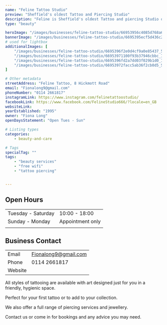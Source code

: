 ```yaml
---
name: "Feline Tattoo Studio"
preview: "Sheffield's oldest Tattoo and Piercing Studio"
description: "Feline is Sheffield's oldest Tattoo and piercing Studio open in 1995 by Fiona Long, an international award winning tattoo artist. Feline offers all styles of tattooing alongside head and body piercings."
type: "beauty"

heroImage: "/images/businesses/feline-tattoo-studio/66953956c4085d768a65fb4e_IMG_4789---Fiona-Long.jpeg"
bannerImage: "/images/businesses/feline-tattoo-studio/6695395ecf5d436c2f3a2aa4_IMG_3769---Fiona-Long.jpeg"
# used for lightbox
additionalImages: [
    "/images/businesses/feline-tattoo-studio/6695396f2e0d4cf9a0e85437_57C35366-39F2-4B69-BD89-3DBAD015C498---Fiona-Long.jpeg",
    "/images/businesses/feline-tattoo-studio/66953971100f93b37946cbbc_IMG_5371---Fiona-Long.jpeg",
    "/images/businesses/feline-tattoo-studio/6695396fd2a7dd03f029b1d0_IMG_5452---Fiona-Long.jpeg",
    "/images/businesses/feline-tattoo-studio/66953972facc5ab36f2cb0d5_Screenshot-2024-07-15-at-15.34.25.png"
]

# Other metadata
streetAddress: "Feline Tattoo, 8 Hickmott Road"
email: "Fionalong9@gmail.com"
phoneNumber: "0114 2661817"
instagramLink: https://www.instagram.com/felinetattoostudio/
facebookLink: https://www.facebook.com/FelineStudio666/?locale=en_GB
websiteLink: 
yearEstablished: "1995"
owner: "Fiona Long"
openDaysStatement: "Open Tues - Sun"

# Listing types
categories:
    - beauty-and-care

# Tags
specialTag: ""
tags:
    - "beauty services"
    - "free wifi"
    - "tattoo piercing"


---
```


## Open Hours

|                    |                  |
| ------------------ | ---------------- |
| Tuesday - Saturday | 10:00 - 18:00    |
| Sunday - Monday    | Appointment only |
|                    |                  |

## Business Contact

|         |                      |
| ------- | -------------------- |
| Email   | Fionalong9@gmail.com |
| Phone   | 0114 2661817         |
| Website |                      |

All styles of tattooing are available with art designed just for you in a friendly, hygienic space.

Perfect for your first tattoo or to add to your collection.

We also offer a full range of piercing services and jewellery.

Contact us or come in for bookings and any advice you may need.
